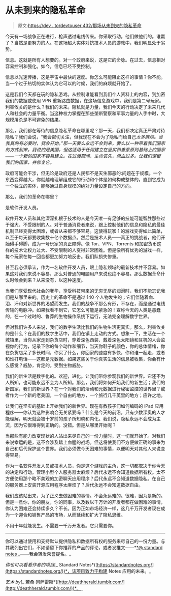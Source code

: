 # 从未到来的隐私革命

> 原文:[https://dev . to/devtouser 432/那场从未到来的隐私革命](https://dev.to/devtouser432/the-privacy-revolution-that-never-came)

今天有一场战争正在进行，枪声透过电线传来。你采取行动。他们做他们的。谁赢了？当然是更努力的人。在这场超大实体对抗技术人员的游戏中，我们明显处于劣势。

信息。这就是所有人想要的。对一个政府来说，这是它的命脉。在过去，信息相对容易控制和强化。如今，信息已经不受控制。

信息以光速传播，这是宇宙中最快的速度。你怎么可能阻止这样的事情？你不能。当一个过于热切的实体认为它可以的时候，我们的麻烦就开始了。

这是我们今天都在玩的隐私游戏。从控制谁能看到我们个人资料上的内容，到加密我们的数据或使用 VPN 重新路由数据，在这场信息游戏中，我们是第二号玩家。利害攸关的是什么？我们的未来。隐私就是力量，我们今天的行动决定了未来几代人和社会的力量平衡。当这种权力掌握在那些垄断警察和军事力量的人手中时，大规模屠杀是不可避免的结果。

那么，我们都在等待的信息隐私革命在哪里呢？那一天，我们都决定真正严肃对待隐私？我们会说，“我会密切关注，但我现在不会为了隐私而给自己*太多麻烦。当我真的有必要时，我会开始。”那一天要么永远不会到来，要么以一种带着我们国家的方式到来。我说的是美国，但这适用于任何建立在坚实和善意原则基础上的国家——一个新的国家不容易建立。在过渡期间，生命丧失，流血过多。让我们保留我们的国家，并修复它。*

政府可能会干涉，但无论是政府还是人民都不是天生邪恶的:问题在于规模。一个东西变得越大，你就越难理解组成它的行动和个体是如何构成整体的，直到它成为一个独立的实体，能够通过自身规模的绝对力量设定自己的方向。

那么，我们的革命在哪里？

是软件开发人员。

软件开发人员和其他深深扎根于技术的人是今天唯一有足够的技能可能智胜那些过于强大、不受限制的人。对于普通消费者来说，跟上控制他们的信息和隐私的最佳机制已经变得太困难，或者从来都不够容易。这使得玩家 1 的游戏变得如此简单，以至于每天都要收集数十亿个数据点。然后是技术人员——真正的挑战者，他们开始碍手碍脚，成为一号玩家的真正障碍。像 Tor、VPN、Torrents 和加密货币这样的技术让权力过大、不受限制的人变得非常困难。但是像所有优秀的游戏一样，每个玩家在每一回合都更加努力地反击。我们队损失惨重。

甚至我必须承认，作为一名软件开发人员，跟上隐私领域的最新技术并不容易。如果这对我们来说不容易，那么对普通的电脑用户来说也绝不容易。那么数据革命什么时候会到来？从来没有，以这种速度。

当我们享受现代社会的奢华，享受科技带来的无穷无尽的润滑时，我们不能忘记我们是从哪里来的。历史上的革命不是通过 140 个人物发生的；它们伴随着血、泪、汗和对新世界的渴望而发生。我们的战争不那么有形，不存在，而是通过电线传输的电脉冲。如果我看不到它，它怎么可能是紧急的！宣称今天的人类是愚蠢的，在一个过时的、鲁莽的生物操作系统下运行，无法完全理解数字世界。

但对我们许多人来说，我们的数字生活比我们的生物生活更真实。那么，利害攸关的是什么？在我们的数字生活中，我们在镇上走动的方式。想象一下，生活在一个城镇里，当你从家走到杂货店时，穿着深色西装、戴着深色太阳镜和耳机的人会监视你的行为，记录下你的每个动作和细节，当天你鞋子的颜色，你的总体情绪，你在杂货店呆了多长时间，你买了什么，你回家的速度有多快，你和谁一起走，或者和谁打电话——这都是元数据。如果这些关于你真实生活的信息被收集，你会有什么感觉？威胁，肯定的。受到生物威胁。

我们的新生活是数字化的。欢迎，进化。让我们带你参观我们的新世界。它还不为人所知，也可能永远不会为人所知。那么，我们将如何开始我们的新生活；我们的新国家，我们的新世界？在一个对我们的活动和元数据进行秘密监控的世界里？或者作为一个新的老美国，一个自由的地方，一个旅行几千英里的地方；应许之地。

让我们在坚实的基础上开始我们的新世界。现在有教孩子们如何编码的 iPad 应用程序——你认为这种影响会无关紧要吗？什么是今天的前沿，只有少数深奥的人才能理解，明天就会被十岁前的孩子所知晓和内化。我们说，隐私永远不会成为主流，因为它很难得到正确的。没错。但是从哪里开始呢？

当那些有能力改变现状的人站出来尽自己的一份力量时，这一切就开始了。对我们来说幸运的是，这不会涉及踏上血腥的战场。但这将使我们不方便做正确的事来为自己和后代保护这个世界。我们必须做今天困难的事情，以便明天对其他人来说变得容易。

作为一名软件开发人员或技术人员，你是这个游戏的主角，这一切都取决于你今天的决定和行动。管理小型个人服务器太麻烦？后代永远不会知道数据所有权。太不方便使用那个略不美观的加密聊天应用程序？后代永远不会知道数据隐私。在自己的服务器上安装开源应用程序太麻烦了？后代永远不会知道数据自由。

我们应该站出来，为了正义去做困难的事情。不会永远难的。很难，因为是新的。但是一旦你，你的朋友，你的同事，以及数以千万计的开发者都在做困难的事情，你认为困难还会持续多久？不长。因为正如市场经济一样，这几千万开发者现在成为一个迎合和销售产品的市场，从而延续和扩大了隐私思维。

不用十年就能发生。不需要一千万开发者。它只需要你。

* * *

你可以通过使用和支持默认提供隐私和数据所有权的服务来尽自己的一份力量。与其我列出它们，不如请留下你推荐的产品的评论，或者发推文——*[*@ standard notes _]([https://twitter.com/standardnotes](https://twitter.com/standardnotes))——我会转发荣誉提名。_

*你也可以看看作者的项目*[_ Standard Notes*([https://standardnotes.org/](https://standardnotes.org/))*，该项目致力于构建 Notes 应用的未来。_

*艺术 by*[_ 若桑·冈萨雷斯*([http://deathherald.tumblr.com/](http://deathherald.tumblr.com/))*。_